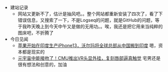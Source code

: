 - 建站记录
	- 网站又更新不了，估计是抽风吧。。整个网站都重新安装了四次了，看了下错误信息，又搜索了一下，不是Logseq的问题，就是GitHub的问题，等于我昨天晚上到今天中午又是做的无用功。。唉，我还是把它用来当纯粹的图床吧，不折腾了
- 今日见闻
	- [苹果开始在印度生产iPhone13，沃尔玛将全球总部从中国搬到印度](https://c.m.163.com/news/a/H624LUIB0550ORRN.html?spssid=7c2031f445a698a5d837339c4f6570a8&spsw=1&spss=other&isFromH5Share=article)
	  嗯，资本都是现实的
	- [元宇宙中能接吻了！CMU推出VR头显外挂，复刻唇部逼真触觉](http://mp.weixin.qq.com/s?__biz=MzI3MTA0MTk1MA==&mid=2652188267&idx=1&sn=b8e48204b45fd26272489816ac0254fd&chksm=f1265a9ac651d38cc97ea621d0d6c99ae5c612635e2a0765a16eed2271fb4e82156691ff3ef5&mpshare=1&scene=1&srcid=0501d6Xu35FxizMHpCM2MMpg&sharer_sharetime=1651411491695&sharer_shareid=67510814c1e435f1dbba14e6ba39b83c#rd)
	  宅男还是很有想法和创意的，加油